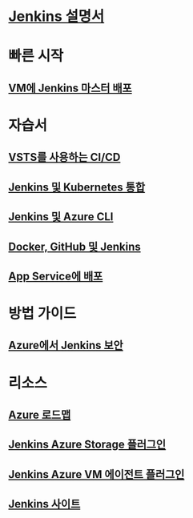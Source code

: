 # [Jenkins 설명서](index.md)
# 빠른 시작
## [VM에 Jenkins 마스터 배포](/azure/jenkins/install-jenkins-solution-template)
# 자습서
## [VSTS를 사용하는 CI/CD](https://www.visualstudio.com/docs/build/apps/jenkins/build-deploy-jenkins)
## [Jenkins 및 Kubernetes 통합](/azure/container-service/container-service-kubernetes-jenkins)
## [Jenkins 및 Azure CLI](/azure/jenkins/execute-cli-jenkins-pipeline)
## [Docker, GitHub 및 Jenkins](/azure/virtual-machines/linux/tutorial-jenkins-github-docker-cicd)
## [App Service에 배포](/azure/jenkins/deploy-Jenkins-app-service-plugin)
# 방법 가이드
## [Azure에서 Jenkins 보안](https://jenkins.io/blog/2017/04/20/secure-jenkins-on-azure/)
# 리소스
## [Azure 로드맵](https://azure.microsoft.com/roadmap/)
## [Jenkins Azure Storage 플러그인](https://plugins.jenkins.io/windows-azure-storage)
## [Jenkins Azure VM 에이전트 플러그인](https://plugins.jenkins.io/azure-vm-agents)
## [Jenkins 사이트](https://jenkins.io/)
